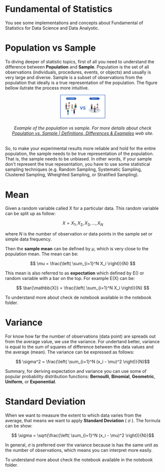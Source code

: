 #  Fundamental of Statistics

You see some implementations and concepts about Fundamental of Statistics for Data Science and Data Analystic.

# Population vs Sample

To diving deeper of statistic topics, first of all you need to understand the difference between **Population** and **Sample**. Population is the set of all observations (individuals, procedures, events, or objects) and usually is very large and diverse. Sample is a subset of observations from the population that ideally is a true representation of the population. The figure bellow ilutrate the process more intuitive.


<p align="center">
<img src="population-vs-sample.jpeg" width="29%" height="30%"></p>
<h6 align="center"> Example of the population vs sample. For more details about check <a href="https://www.scribbr.com/methodology/population-vs-sample/#:~:text=A%20population%20is%20the%20entire,t%20always%20refer%20to%20people.">Population vs. Sample | Definitions, Differences & Examples</a> web site.</h6>

So, to make your experimental results more reliable and hold for the entire population, the sample needs to be true representation of the population. That is, the sample needs to be unbiased. In other words, if your sample don't represent the true repesentation, you have to use some statistical sampling techniques (e.g. Random Sampling, Systematic Sampling, Clustered Sampling, Wheighted Sampling, or Stratified Sampling).

# Mean

Given a random variable called X for a particular data. This random variable can be split up as follow:

$$ X = X_{1}, X_{2}, X_{3}, ..., X_{N} $$

where $N$ is the number of observation or data points in the sample set or simple data frequency.

Then the **sample mean** can be defined by $\mu$, which is very close to the population mean. The mean can be:

$$ \mu = \frac{\left( \sum_{i=1}^N X_i \right)}{N} $$

This mean is also referred to as **expectation** which defined by E() or random variable with a bar on the top. For example E(X) can be:

$$ \bar{\mathbb{X}} = \frac{\left( \sum_{i=1}^N X_i \right)}{N} $$ 

To understand more about check de notebook available in the notebook folder.

# Variance

For know how far the number of observations (data point) are spreads out from the average value, we use the variance. For undertand better, variance is equal to the sum of squares of difference between the data values and the average (mean). The variance can be expressed as follows:

$$ \sigma^2 = \frac{\left( \sum_{i=1}^N (x_i - \mu)^2 \right)}{N}$$

Summary, for deriving expectation and variance you can use some of popular probability distribution functions: **Bernoulli**, **Binomial**, **Geometric**, **Uniform**, or **Exponential**.


# Standard Deviation

When we want to measure the extent to which data varies from the average, that means we want to apply **Standard Deviation** ( $\sigma$ ). The formula can be show:

$$ \sigma = \sqrt{\frac{\left( \sum_{i=1}^N (x_i - \mu)^2 \right)}{N}}$$

In general, $\sigma$ is preferred over the variance because is has the same unit as the number of observations, which means you can interpret more easily.

To understand more about check the notebook available in the notebook folder.
